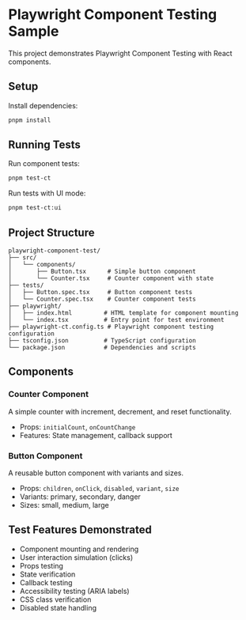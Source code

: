 # Playwright Component Testing Sample

This project demonstrates Playwright Component Testing with React components.

## Setup

Install dependencies:
```bash
pnpm install
```

## Running Tests

Run component tests:
```bash
pnpm test-ct
```

Run tests with UI mode:
```bash
pnpm test-ct:ui
```

## Project Structure

```
playwright-component-test/
├── src/
│   └── components/
│       ├── Button.tsx      # Simple button component
│       └── Counter.tsx     # Counter component with state
├── tests/
│   ├── Button.spec.tsx     # Button component tests
│   └── Counter.spec.tsx    # Counter component tests
├── playwright/
│   ├── index.html         # HTML template for component mounting
│   └── index.tsx          # Entry point for test environment
├── playwright-ct.config.ts # Playwright component testing configuration
├── tsconfig.json          # TypeScript configuration
└── package.json           # Dependencies and scripts
```

## Components

### Counter Component
A simple counter with increment, decrement, and reset functionality.
- Props: `initialCount`, `onCountChange`
- Features: State management, callback support

### Button Component  
A reusable button component with variants and sizes.
- Props: `children`, `onClick`, `disabled`, `variant`, `size`
- Variants: primary, secondary, danger
- Sizes: small, medium, large

## Test Features Demonstrated

- Component mounting and rendering
- User interaction simulation (clicks)
- Props testing
- State verification
- Callback testing
- Accessibility testing (ARIA labels)
- CSS class verification
- Disabled state handling